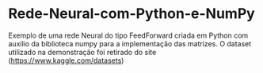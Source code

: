 # Rede-Neural-com-Python-e-NumPy
Exemplo de uma rede Neural do tipo FeedForward criada em Python com auxilio da biblioteca numpy para a implementação das matrizes.
O dataset utilizado na demonstração foi retirado do site (https://www.kaggle.com/datasets)
